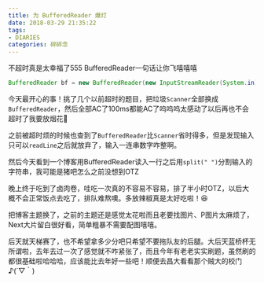 ```yaml
---
title: 为 BufferedReader 爆灯
date: 2018-03-29 21:35:22
tags: 
- DIARIES
categories: 碎碎念
---
```

不超时真是太幸福了555
BufferedReader一句话让你飞嘻嘻嘻
<!--more-->
```java
BufferedReader bf = new BufferedReader(new InputStreamReader(System.in));
```
今天最开心的事！挑了几个以前超时的题目，把垃圾`Scanner`全部换成`BufferedReader`，然后全部AC了100ms都能AC了呜呜呜太感动了以后再也不会超时了我要放烟花🎉

之前被超时烦的时候也查到了`BufferedReader`比`Scanner`省时得多，但是发现输入只可以`readLine`之后就放弃了，输入一连串数字咋整啊。

然后今天看到一个博客用BufferedReader读入一行之后用`split(" ")`分割输入的字符串，我可能是猪吧怎么之前没想到OTZ

晚上终于吃到了卤肉卷，哇吃一次真的不容易不容易，排了半小时OTZ，以后大概不会正常饭点去吃了，排队难熬噢。多放辣椒真是太好吃啦！😆

把博客主题换了，之前的主题还是感觉太花啦而且老要找图片、P图片太麻烦了，Next大片留白很好看，简单粗暴不需要配图嘻嘻。

后天就天梯赛了，也不希望拿多少分吧只希望不要拖队友的后腿。大后天蓝桥杯无所谓啦，去年去过一次了感觉就不咋紧张了，而且今年有老老实实刷题，虽然刷的都很基础啦哈哈哈，应该能比去年好一些吧！顺便去昌大看看那个贼大的校门♪(´▽｀)
